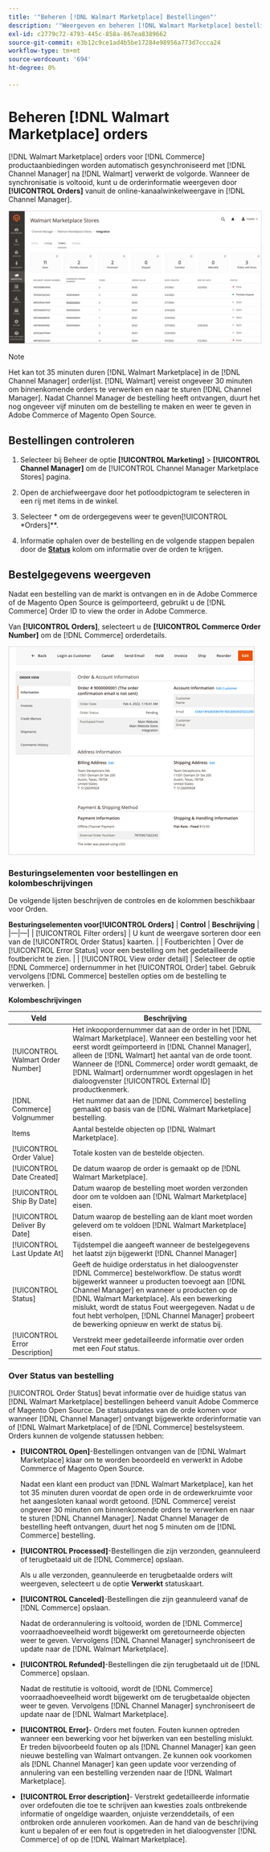 ```yaml
---
title: '"Beheren [!DNL Walmart Marketplace] Bestellingen"'
description: '"Weergeven en beheren [!DNL Walmart Marketplace] bestellingen met [!DNL Channel Manager] voor Adobe Commerce en Magento Open Source."'
exl-id: c2779c72-4793-445c-858a-867ea8389662
source-git-commit: e3b12c9ce1ad4b5be17284e98956a773d7ccca24
workflow-type: tm+mt
source-wordcount: '694'
ht-degree: 0%

---
```


# Beheren [!DNL Walmart Marketplace] orders

[!DNL Walmart Marketplace] orders voor [!DNL Commerce] productaanbiedingen worden automatisch gesynchroniseerd met [!DNL Channel Manager] na [!DNL Walmart] verwerkt de volgorde. Wanneer de synchronisatie is voltooid, kunt u de orderinformatie weergeven door **[!UICONTROL Orders]** vanuit de online-kanaalwinkelweergave in [!DNL Channel Manager].

![Weergave voor bestellingen kanaalbeheer die moet worden beheerd [!DNL Walmart Marketplace] orders](assets/orders-dashboard-view.png)

>[!NOTE]
>
>Het kan tot 35 minuten duren [!DNL Walmart Marketplace] in de [!DNL Channel Manager] orderlijst. [!DNL Walmart] vereist ongeveer 30 minuten om binnenkomende orders te verwerken en naar te sturen [!DNL Channel Manager]. Nadat Channel Manager de bestelling heeft ontvangen, duurt het nog ongeveer vijf minuten om de bestelling te maken en weer te geven in Adobe Commerce of Magento Open Source.

## Bestellingen controleren

1. Selecteer bij Beheer de optie **[!UICONTROL Marketing]** > **[!UICONTROL Channel Manager]** om de [!UICONTROL Channel Manager Marketplace Stores] pagina.

1. Open de archiefweergave door het potloodpictogram te selecteren in een rij met items in de winkel.

1. Selecteer * om de ordergegevens weer te geven[!UICONTROL *Orders]**.

1. Informatie ophalen over de bestelling en de volgende stappen bepalen door de **[Status](#about-order-status)** kolom om informatie over de orden te krijgen.

## Bestelgegevens weergeven

Nadat een bestelling van de markt is ontvangen en in de Adobe Commerce of de Magento Open Source is geïmporteerd, gebruikt u de [!DNL Commerce] Order ID to view the order in Adobe Commerce.

Van **[!UICONTROL Orders]**, selecteert u de **[!UICONTROL Commerce Order Number]** om de [!DNL Commerce] orderdetails.

![Gedetailleerde weergave voor handelsorders voor een [!DNL Walmart Marketplace] bestellen](assets/order-detail-with-external-order-id.png)

### Besturingselementen voor bestellingen en kolombeschrijvingen

De volgende lijsten beschrijven de controles en de kolommen beschikbaar voor Orden.

**Besturingselementen voor[!UICONTROL Orders]**
| **Control**                    | **Beschrijving**                                                                                                                                               | |—|—| | [!UICONTROL Filter orders]     | U kunt de weergave sorteren door een van de [!UICONTROL Order Status] kaarten.                                                                                        | | Foutberichten | Over de [!UICONTROL Error Status] voor een bestelling om het gedetailleerde foutbericht te zien.                                                                      | | [!UICONTROL View order detail] | Selecteer de optie [!DNL Commerce] ordernummer in het [!UICONTROL Order] tabel. Gebruik vervolgens [!DNL Commerce] bestellen opties om de bestelling te verwerken. |

**Kolombeschrijvingen**

| Veld | Beschrijving |
|------------------------------------|----------------------------------------------------------------------------------------------------------------------------------------------------------------------------------------------------------------------------------------------------------------------------------------------------------------------------------------------------------------------------------|
| [!UICONTROL  Walmart Order Number] | Het inkoopordernummer dat aan de order in het [!DNL Walmart Marketplace]. Wanneer een bestelling voor het eerst wordt geïmporteerd in [!DNL Channel Manager], alleen de [!DNL Walmart] het aantal van de orde toont. Wanneer de [!DNL Commerce] order wordt gemaakt, de [!DNL Walmart] ordernummer wordt opgeslagen in het dialoogvenster [!UICONTROL External ID] productkenmerk. |
| [!DNL Commerce]  Volgnummer | Het nummer dat aan de [!DNL Commerce]  bestelling gemaakt op basis van de [!DNL Walmart Marketplace] bestelling. |
| Items | Aantal bestelde objecten op [!DNL Walmart Marketplace]. |
| [!UICONTROL Order Value] | Totale kosten van de bestelde objecten. |
| [!UICONTROL Date Created] | De datum waarop de order is gemaakt op de [!DNL Walmart Marketplace]. |
| [!UICONTROL Ship By Date] | Datum waarop de bestelling moet worden verzonden door om te voldoen aan [!DNL Walmart Marketplace] eisen. |
| [!UICONTROL Deliver By Date] | Datum waarop de bestelling aan de klant moet worden geleverd om te voldoen [!DNL Walmart Marketplace] eisen. |
| [!UICONTROL Last Update At] | Tijdstempel die aangeeft wanneer de bestelgegevens het laatst zijn bijgewerkt [!DNL Channel Manager] |
| [!UICONTROL Status] | Geeft de huidige orderstatus in het dialoogvenster [!DNL Commerce] bestelworkflow. De status wordt bijgewerkt wanneer u producten toevoegt aan [!DNL Channel Manager] en wanneer u producten op de [!DNL Walmart Marketplace]. Als een bewerking mislukt, wordt de status Fout weergegeven. Nadat u de fout hebt verholpen, [!DNL Channel Manager] probeert de bewerking opnieuw en werkt de status bij. |
| [!UICONTROL Error Description] | Verstrekt meer gedetailleerde informatie over orden met een *Fout* status. |

### Over Status van bestelling


[!UICONTROL Order Status] bevat informatie over de huidige status van [!DNL Walmart Marketplace] bestellingen beheerd vanuit Adobe Commerce of Magento Open Source. De statusupdates van de orde komen voor wanneer [!DNL Channel Manager] ontvangt bijgewerkte orderinformatie van of [!DNL Walmart Marketplace] of de [!DNL Commerce] bestelsysteem. Orders kunnen de volgende statussen hebben:

* **[!UICONTROL Open]**-Bestellingen ontvangen van de [!DNL Walmart Marketplace] klaar om te worden beoordeeld en verwerkt in Adobe Commerce of Magento Open Source.

   Nadat een klant een product van [!DNL Walmart Marketplace], kan het tot 35 minuten duren voordat de open orde in de ordewerkruimte voor het aangesloten kanaal wordt getoond. [!DNL Commerce] vereist ongeveer 30 minuten om binnenkomende orders te verwerken en naar te sturen [!DNL Channel Manager]. Nadat Channel Manager de bestelling heeft ontvangen, duurt het nog 5 minuten om de [!DNL Commerce] bestelling.

* **[!UICONTROL Processed]**-Bestellingen die zijn verzonden, geannuleerd of terugbetaald uit de [!DNL Commerce] opslaan.

   Als u alle verzonden, geannuleerde en terugbetaalde orders wilt weergeven, selecteert u de optie **Verwerkt** statuskaart.

* **[!UICONTROL Canceled]**-Bestellingen die zijn geannuleerd vanaf de [!DNL Commerce] opslaan.

   Nadat de orderannulering is voltooid, worden de [!DNL Commerce] voorraadhoeveelheid wordt bijgewerkt om geretourneerde objecten weer te geven. Vervolgens [!DNL Channel Manager] synchroniseert de update naar de [!DNL Walmart Marketplace].

* **[!UICONTROL Refunded]**-Bestellingen die zijn terugbetaald uit de [!DNL Commerce] opslaan.

   Nadat de restitutie is voltooid, wordt de [!DNL Commerce] voorraadhoeveelheid wordt bijgewerkt om de terugbetaalde objecten weer te geven. Vervolgens [!DNL Channel Manager] synchroniseert de update naar de [!DNL Walmart Marketplace].

* **[!UICONTROL Error]**- Orders met fouten. Fouten kunnen optreden wanneer een bewerking voor het bijwerken van een bestelling mislukt. Er treden bijvoorbeeld fouten op als [!DNL Channel Manager] kan geen nieuwe bestelling van Walmart ontvangen. Ze kunnen ook voorkomen als [!DNL Channel Manager] kan geen update voor verzending of annulering van een bestelling verzenden naar de [!DNL Walmart Marketplace].

* **[!UICONTROL Error description]**- Verstrekt gedetailleerde informatie over ordefouten die toe te schrijven aan kwesties zoals ontbrekende informatie of ongeldige waarden, onjuiste verzenddetails, of een ontbroken orde annuleren voorkomen. Aan de hand van de beschrijving kunt u bepalen of er een fout is opgetreden in het dialoogvenster [!DNL Commerce] of op de [!DNL Walmart Marketplace].
